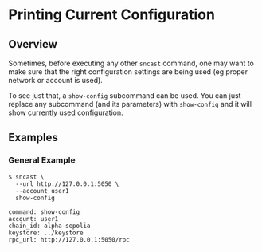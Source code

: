 # Printing Current Configuration

## Overview

Sometimes, before executing any other `sncast` command, one may want to make sure that the right
configuration settings are being used (eg proper network or account is used).

To see just that, a `show-config` subcommand can be used. You can just
replace any subcommand (and its parameters) with `show-config` and it will show currently used configuration.


## Examples

### General Example

```shell
$ sncast \
  --url http://127.0.0.1:5050 \
  --account user1
  show-config

command: show-config
account: user1
chain_id: alpha-sepolia
keystore: ../keystore
rpc_url: http://127.0.0.1:5050/rpc
```